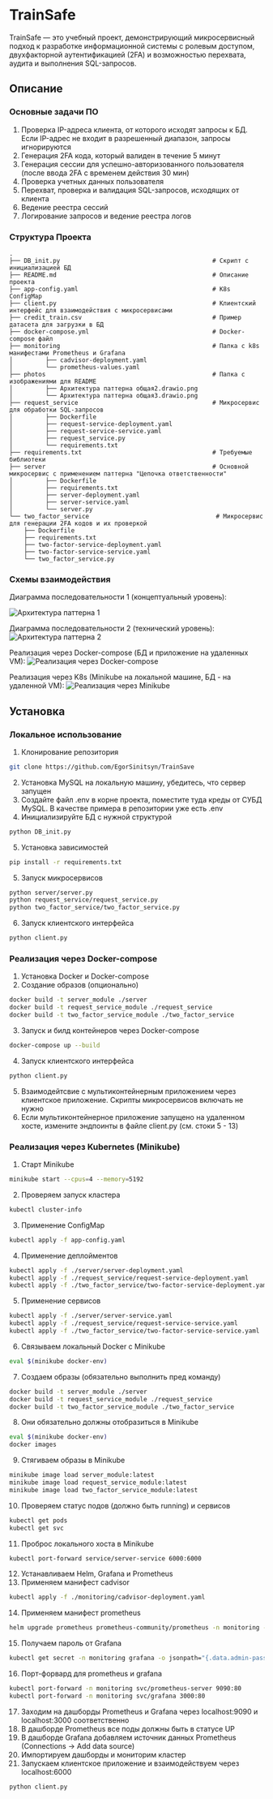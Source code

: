 # TrainSafe
TrainSafe — это учебный проект, демонстрирующий микросервисный подход к разработке информационной системы с ролевым доступом, двухфакторной аутентификацией (2FA) и возможностью перехвата, аудита и выполнения SQL-запросов.


## Описание

### Основные задачи ПО
1.	Проверка IP-адреса клиента, от которого исходят запросы к БД. Если IP-адрес не входит в разрешенный диапазон, запросы игнорируются
2.	Генерация 2FA кода, который валиден в течение 5 минут
3.	Генерация сессии для успешно-авторизованного пользователя (после ввода 2FA с временем действия 30 мин)
4.	Проверка учетных данных пользователя
5.	Перехват, проверка и валидация SQL-запросов, исходящих от клиента
5.	Ведение реестра сессий
6.	Логирование запросов и ведение реестра логов

### Структура Проекта
    .
    ├── DB_init.py                                          # Скрипт с инициализацией БД
    ├── README.md                                           # Описание проекта
    ├── app-config.yaml                                     # K8s ConfigMap
    ├── client.py                                           # Клиентский интерфейс для взаимодействия с микросервисами
    ├── credit_train.csv                                    # Пример датасета для загрузки в БД 
    ├── docker-compose.yml                                  # Docker-compose файл
    ├── monitoring                                          # Папка с k8s манифестами Prometheus и Grafana
    │         ├── cadvisor-deployment.yaml
    │         └── prometheus-values.yaml
    ├── photos                                              # Папка с изображениями для README
    │         ├── Архитектура паттерна общая2.drawio.png
    │         └── Архитектура паттерна общая3.drawio.png
    ├── request_service                                     # Микросервис для обработки SQL-запросов
    │         ├── Dockerfile
    │         ├── request-service-deployment.yaml
    │         ├── request-service-service.yaml
    │         ├── request_service.py
    │         └── requirements.txt
    ├── requirements.txt                                    # Требуемые библиотеки
    ├── server                                              # Основной микросервис с применением паттерна "Цепочка ответственности"
    │         ├── Dockerfile
    │         ├── requirements.txt
    │         ├── server-deployment.yaml
    │         ├── server-service.yaml
    │         └── server.py
    └── two_factor_service                                   # Микросервис для генерации 2FA кодов и их проверкой
        ├── Dockerfile
        ├── requirements.txt
        ├── two-factor-service-deployment.yaml
        ├── two-factor-service-service.yaml
        └── two_factor_service.py


### Схемы взаимодействия
Диаграмма последовательности 1 (концептуальный уровень):

![Архитектура паттерна 1](photos/pattern_uml_1.png)

Диаграмма последовательности 2 (технический уровень):
![Архитектура паттерна 2](photos/pattern_uml_2.png)

Реализация через Docker-compose (БД и приложение на удаленных VM):
![Реализация через Docker-compose](photos/docker-compose.png)

Реализация через K8s (Minikube на локальной машине, БД - на удаленной VM):
![Реализация через Minikube](photos/minikube.png)

## Установка

### Локальное использование
1. Клонирование репозитория
```bash
git clone https://github.com/EgorSinitsyn/TrainSave
```
2. Установка MySQL на локальную машину, убедитесь, что сервер запущен
3. Создайте файл .env в корне проекта, поместите туда креды от СУБД MySQL. В качестве примера в репозитории уже есть .env
4. Инициализируйте БД с нужной структурой 
```bash
python DB_init.py
```
5. Установка зависимостей
```bash
pip install -r requirements.txt
```
5. Запуск микросервисов
```bash
python server/server.py
python request_service/request_service.py
python two_factor_service/two_factor_service.py
```
6. Запуск клиентского интерфейса
```bash
python client.py
```


### Реализация через Docker-compose
1. Установка Docker и Docker-compose
2. Создание образов (опционально)
```bash
docker build -t server_module ./server
docker build -t request_service_module ./request_service
docker build -t two_factor_service_module ./two_factor_service
```
3. Запуск и билд контейнеров через Docker-compose
```bash
docker-compose up --build
```
4. Запуск клиентского интерфейса
```bash
python client.py
```
5. Взаимодейтсвие с мультиконтейнерным приложением через клиентское приложение. Скрипты микросервисов включать не нужно
6. Если мультиконтейнерное приложение запущено на удаленном хосте, измените эндпоинты в файле client.py (см. стоки 5 - 13)


### Реализация через Kubernetes (Minikube)
1. Старт Minikube
```bash
minikube start --cpus=4 --memory=5192
```
2. Проверяем запуск кластера
```bash
kubectl cluster-info
```
3. Применение ConfigMap
```bash
kubectl apply -f app-config.yaml
```
4. Применение деплойментов
```bash
kubectl apply -f ./server/server-deployment.yaml
kubectl apply -f ./request_service/request-service-deployment.yaml
kubectl apply -f ./two_factor_service/two-factor-service-deployment.yaml
```
5. Применение сервисов
```bash
kubectl apply -f ./server/server-service.yaml
kubectl apply -f ./request_service/request-service-service.yaml
kubectl apply -f ./two_factor_service/two-factor-service-service.yaml
```
6. Связываем локальный Docker с Minikube
```bash
eval $(minikube docker-env)
```
7. Создаем образы (обязательно выполнить пред команду)
```bash
docker build -t server_module ./server
docker build -t request_service_module ./request_service
docker build -t two_factor_service_module ./two_factor_service
```
8. Они обязательно должны отобразиться в Minikube
```bash
eval $(minikube docker-env)
docker images
```
9. Стягиваем образы в Minikube
```bash
minikube image load server_module:latest                                              
minikube image load request_service_module:latest
minikube image load two_factor_service_module:latest
```
10. Проверяем статус подов (должно быть running) и сервисов
```bash
kubectl get pods
kubectl get svc
```
11. Проброс локального хоста в Minikube
```bash
kubectl port-forward service/server-service 6000:6000
```
12. Устанавливаем Helm, Grafana и Prometheus
13. Применяем манифест cadvisor
```bash
kubectl apply -f ./monitoring/cadvisor-deployment.yaml
```
14. Применяем манифест prometheus
```bash
helm upgrade prometheus prometheus-community/prometheus -n monitoring -f monitoring/prometheus-values.yaml
```
15. Получаем пароль от Grafana
```bash
kubectl get secret -n monitoring grafana -o jsonpath="{.data.admin-password}" | base64 --decode
```
16. Порт-форвард для prometheus и grafana
```bash
kubectl port-forward -n monitoring svc/prometheus-server 9090:80
kubectl port-forward -n monitoring svc/grafana 3000:80
```
17. Заходим на дашборды Prometheus и Grafana через localhost:9090 и localhost:3000 соответственно
18. В дашборде Prometheus все поды должны быть в статусе UP
19. В дашборде Grafana добавляем источник данных Prometheus (Connections -> Add data source)
20. Импортируем дашборды и мониторим кластер
21. Запускаем клиентское приложение и взаимодействуем через localhost:6000
```bash
python client.py
```
